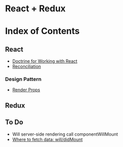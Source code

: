 # React + Redux

# Index of Contents

## React
* [Doctrine for Working with React](./contents/react/lesson_react.md)
* [Reconciliation](./contents/react/reconciliation.md)

### Design Pattern
* [Render Props](./contents/react/render_props.md)

## Redux


## To Do
* Will server-side rendering call componentWillMount
* [Where to fetch data: will/didMount](https://daveceddia.com/where-fetch-data-componentwillmount-vs-componentdidmount/)
